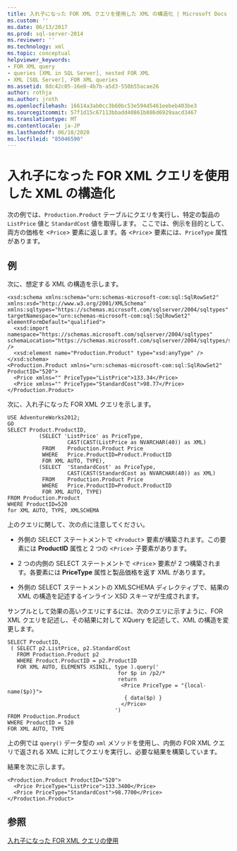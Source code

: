 ```yaml
---
title: 入れ子になった FOR XML クエリを使用した XML の構造化 | Microsoft Docs
ms.custom: ''
ms.date: 06/13/2017
ms.prod: sql-server-2014
ms.reviewer: ''
ms.technology: xml
ms.topic: conceptual
helpviewer_keywords:
- FOR XML query
- queries [XML in SQL Server], nested FOR XML
- XML [SQL Server], FOR XML queries
ms.assetid: 8dc42c05-16e8-4b7b-a5d3-550b55acae26
author: rothja
ms.author: jroth
ms.openlocfilehash: 16614a3ab0cc3b60bc53e594d5461eebeb403be3
ms.sourcegitcommit: 57f1d15c67113bbadd40861b886d6929aacd3467
ms.translationtype: MT
ms.contentlocale: ja-JP
ms.lasthandoff: 06/18/2020
ms.locfileid: "85046590"
---
```

# <a name="shape-xml-with-nested-for-xml-queries"></a>入れ子になった FOR XML クエリを使用した XML の構造化
  次の例では、`Production.Product` テーブルにクエリを実行し、特定の製品の `ListPrice` 値と `StandardCost` 値を取得します。 ここでは、例示を目的として、両方の価格を <`Price`> 要素に返します。各 <`Price`> 要素には、`PriceType` 属性があります。  
  
## <a name="example"></a>例  
 次に、想定する XML の構造を示します。  
  
```  
<xsd:schema xmlns:schema="urn:schemas-microsoft-com:sql:SqlRowSet2" xmlns:xsd="http://www.w3.org/2001/XMLSchema" xmlns:sqltypes="https://schemas.microsoft.com/sqlserver/2004/sqltypes" targetNamespace="urn:schemas-microsoft-com:sql:SqlRowSet2" elementFormDefault="qualified">  
  <xsd:import namespace="https://schemas.microsoft.com/sqlserver/2004/sqltypes" schemaLocation="https://schemas.microsoft.com/sqlserver/2004/sqltypes/sqltypes.xsd" />  
  <xsd:element name="Production.Product" type="xsd:anyType" />  
</xsd:schema>  
<Production.Product xmlns="urn:schemas-microsoft-com:sql:SqlRowSet2" ProductID="520">  
  <Price xmlns="" PriceType="ListPrice">133.34</Price>  
  <Price xmlns="" PriceType="StandardCost">98.77</Price>  
</Production.Product>  
```  
  
 次に、入れ子になった FOR XML クエリを示します。  
  
```  
USE AdventureWorks2012;  
GO  
SELECT Product.ProductID,   
          (SELECT 'ListPrice' as PriceType,   
                   CAST(CAST(ListPrice as NVARCHAR(40)) as XML)   
           FROM    Production.Product Price   
           WHERE   Price.ProductID=Product.ProductID   
           FOR XML AUTO, TYPE),  
          (SELECT  'StandardCost' as PriceType,   
                   CAST(CAST(StandardCost as NVARCHAR(40)) as XML)   
           FROM    Production.Product Price   
           WHERE   Price.ProductID=Product.ProductID   
           FOR XML AUTO, TYPE)  
FROM Production.Product  
WHERE ProductID=520  
for XML AUTO, TYPE, XMLSCHEMA  
```  
  
 上のクエリに関して、次の点に注意してください。  
  
-   外側の SELECT ステートメントで <`Product`> 要素が構築されます。この要素には **ProductID** 属性と 2 つの <`Price`> 子要素があります。  
  
-   2 つの内側の SELECT ステートメントで <`Price`> 要素が 2 つ構築されます。各要素には **PriceType** 属性と製品価格を返す XML があります。  
  
-   外側の SELECT ステートメントの XMLSCHEMA ディレクティブで、結果の XML の構造を記述するインライン XSD スキーマが生成されます。  
  
 サンプルとして効果の高いクエリにするには、次のクエリに示すように、FOR XML クエリを記述し、その結果に対して XQuery を記述して、XML の構造を変更します。  
  
```  
SELECT ProductID,   
 ( SELECT p2.ListPrice, p2.StandardCost  
   FROM Production.Product p2   
   WHERE Product.ProductID = p2.ProductID  
   FOR XML AUTO, ELEMENTS XSINIL, type ).query('  
                                   for $p in /p2/*  
                                   return   
                                    <Price PriceType = "{local-name($p)}">  
                                     { data($p) }  
                                    </Price>  
                                  ')  
FROM Production.Product  
WHERE ProductID = 520  
FOR XML AUTO, TYPE  
```  
  
 上の例では `query()` データ型の `xml` メソッドを使用し、内側の FOR XML クエリで返される XML に対してクエリを実行し、必要な結果を構築しています。  
  
 結果を次に示します。  
  
```  
<Production.Product ProductID="520">  
  <Price PriceType="ListPrice">133.3400</Price>  
  <Price PriceType="StandardCost">98.7700</Price>  
</Production.Product>  
```  
  
## <a name="see-also"></a>参照  
 [入れ子になった FOR XML クエリの使用](use-nested-for-xml-queries.md)  
  
  
